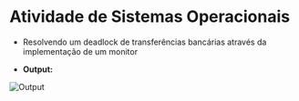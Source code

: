 # Atividade de Sistemas Operacionais

* Resolvendo um deadlock de transferências bancárias através da implementação de um monitor

* **Output:**

![Output](https://user-images.githubusercontent.com/50715776/145128556-f61000c3-9b4d-44b6-ab7f-518a5be53243.png)
